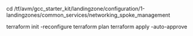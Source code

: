 cd /tf/avm/gcc_starter_kit/landingzone/configuration/1-landingzones/common_services/networking_spoke_management

terraform init -reconfigure
terraform plan
terraform apply -auto-approve 
